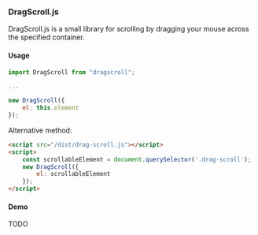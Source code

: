 ### DragScroll.js

DragScroll.js is a small library for scrolling by dragging your mouse across the specified container. 

#### Usage
```js
import DragScroll from "dragscroll";

...

new DragScroll({
    el: this.element
});
```

Alternative method:
```html
<script src="/dist/drag-scroll.js"></script>
<script>
    const scrollableElement = document.querySelector('.drag-scroll');
    new DragScroll({
        el: scrollableElement
    });
</script>
```

#### Demo
TODO 
